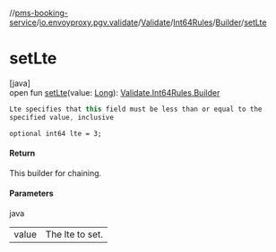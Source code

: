 //[pms-booking-service](../../../../../index.md)/[io.envoyproxy.pgv.validate](../../../index.md)/[Validate](../../index.md)/[Int64Rules](../index.md)/[Builder](index.md)/[setLte](set-lte.md)

# setLte

[java]\
open fun [setLte](set-lte.md)(value: [Long](https://kotlinlang.org/api/core/kotlin-stdlib/kotlin/-long/index.html)): [Validate.Int64Rules.Builder](index.md)

```kotlin
Lte specifies that this field must be less than or equal to the
specified value, inclusive

```
`optional int64 lte = 3;`

#### Return

This builder for chaining.

#### Parameters

java

| | |
|---|---|
| value | The lte to set. |